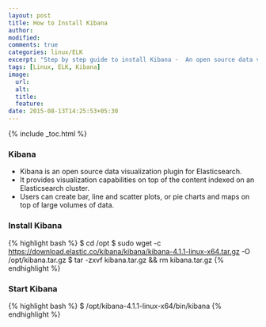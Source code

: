 ```yaml
---
layout: post
title: How to Install Kibana
author:
modified:
comments: true
categories: linux/ELK
excerpt: "Step by step guide to install Kibana -  An open source data visualization plugin for Elasticsearch."
tags: [Linux, ELK, Kibana]
image:
  url:
  alt:
  title:
  feature:
date: 2015-08-13T14:25:53+05:30
---
```


{% include _toc.html %}

### Kibana

* Kibana is an open source data visualization plugin for Elasticsearch.
* It provides visualization capabilities on top of the content indexed on an Elasticsearch cluster.
* Users can create bar, line and scatter plots, or pie charts and maps on top of large volumes of data.

### Install Kibana

{% highlight bash %}
$ cd /opt
$ sudo wget -c https://download.elastic.co/kibana/kibana/kibana-4.1.1-linux-x64.tar.gz -O /opt/kibana.tar.gz
$ tar -zxvf kibana.tar.gz && rm kibana.tar.gz
{% endhighlight %}

### Start Kibana
{% highlight bash %}
$ /opt/kibana-4.1.1-linux-x64/bin/kibana 
{% endhighlight %}
